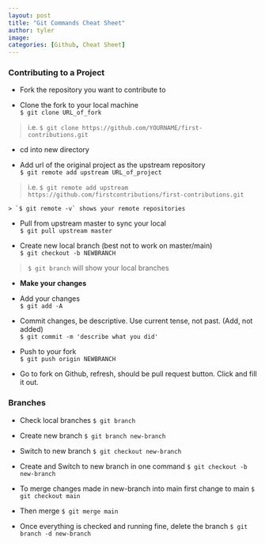 ```yaml
---
layout: post
title: "Git Commands Cheat Sheet"
author: tyler
image:
categories: [Github, Cheat Sheet]
---
```


### Contributing to a Project

- Fork the repository you want to contribute to

- Clone the fork to your local machine  
	`$ git clone URL_of_fork`  
> i.e. `$ git clone https://github.com/YOURNAME/first-contributions.git`

- cd into new directory

- Add url of the original project as the upstream repository  
	`$ git remote add upstream URL_of_project`  
> i.e. `$ git remote add upstream https://github.com/firstcontributions/first-contributions.git`  

    > `$ git remote -v` shows your remote repositories

- Pull from upstream master to sync your local  
	`$ git pull upstream master`

- Create new local branch (best not to work on master/main)  
	`$ git checkout -b NEWBRANCH`  
> `$ git branch` will show your local branches 

- **Make your changes**

- Add your changes   
	`$ git add -A`

- Commit changes, be descriptive. Use current tense, not past. (Add, not added)  
	`$ git commit -m 'describe what you did'`

- Push to your fork  
	`$ git push origin NEWBRANCH`

- Go to fork on Github, refresh, should be pull request button. Click and fill it out.   

### Branches

- Check local branches 
	`$ git branch`

- Create new branch
	`$ git branch new-branch`

- Switch to new branch
	`$ git checkout new-branch`

- Create and Switch to new branch in one command
	`$ git checkout -b new-branch`

- To merge changes made in new-branch into main first change to main
	`$ git checkout main`

- Then merge
	`$ git merge main`

- Once everything is checked and running fine, delete the branch
	`$ git branch -d new-branch`	
